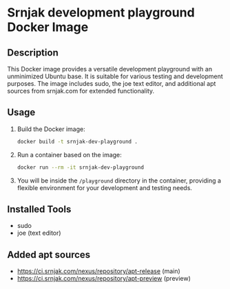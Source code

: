 # Srnjak development playground Docker Image

## Description
This Docker image provides a versatile development playground with an unminimized Ubuntu base. 
It is suitable for various testing and development purposes. 
The image includes sudo, the joe text editor, and additional apt sources from srnjak.com for extended functionality.

## Usage
1. Build the Docker image:
   ```bash
   docker build -t srnjak-dev-playground .
   ```

2. Run a container based on the image:
   ```bash
   docker run --rm -it srnjak-dev-playground
   ```

3. You will be inside the `/playground` directory in the container, providing a flexible environment for your development and testing needs.

## Installed Tools
- sudo
- joe (text editor)

## Added apt sources
- https://ci.srnjak.com/nexus/repository/apt-release (main)
- https://ci.srnjak.com/nexus/repository/apt-preview (preview)
